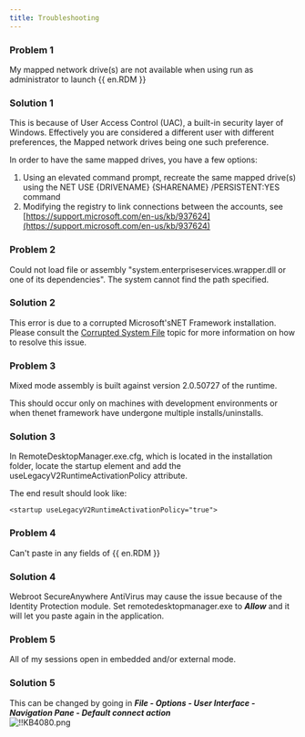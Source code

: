 ```yaml
---
title: Troubleshooting
---
```

### Problem 1
My mapped network drive(s) are not available when using run as administrator to launch {{ en.RDM }}
### Solution 1
This is because of User Access Control (UAC), a built-in security layer of Windows. Effectively you are considered a different user with different preferences, the Mapped network drives being one such preference.  

In order to have the same mapped drives, you have a few options:  

1. Using an elevated command prompt, recreate the same mapped drive(s) using the NET USE {DRIVENAME} {SHARENAME} /PERSISTENT:YES command
1. Modifying the registry to link connections between the accounts, see [https://support.microsoft.com/en-us/kb/937624](https://support.microsoft.com/en-us/kb/937624)
### Problem 2
Could not load file or assembly "system.enterpriseservices.wrapper.dll or one of its dependencies". The system cannot find the path specified.
### Solution 2
This error is due to a corrupted Microsoft'sNET Framework installation. Please consult the [Corrupted System File](/kb/remote-desktop-manager/troubleshooting-articles/net-corrupted-system-file/) topic for more information on how to resolve this issue.
### Problem 3
Mixed mode assembly is built against version 2.0.50727 of the runtime.  

This should occur only on machines with development environments or when thenet framework have undergone multiple installs/uninstalls.
### Solution 3
In RemoteDesktopManager.exe.cfg, which is located in the installation folder, locate the startup element and add the useLegacyV2RuntimeActivationPolicy attribute.  

The end result should look like:  

`<startup useLegacyV2RuntimeActivationPolicy="true">`
### Problem 4
Can't paste in any fields of {{ en.RDM }}
### Solution 4
Webroot SecureAnywhere AntiVirus may cause the issue because of the Identity Protection module. Set remotedesktopmanager.exe to ***Allow*** and it will let you paste again in the application.
### Problem 5
All of my sessions open in embedded and/or external mode.
### Solution 5
This can be changed by going in ***File - Options - User Interface - Navigation Pane - Default connect action***  
![!!KB4080.png](/img/en/kb/KB4080.png)
